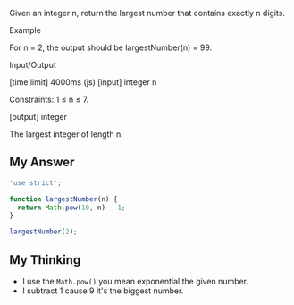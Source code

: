 Given an integer n, return the largest number that contains exactly n digits.

Example

For n = 2, the output should be
largestNumber(n) = 99.

Input/Output

[time limit] 4000ms (js)
[input] integer n

Constraints:
1 ≤ n ≤ 7.

[output] integer

The largest integer of length n.

## My Answer

```js
'use strict';

function largestNumber(n) {
  return Math.pow(10, n) - 1;
}

largestNumber(2);
```

## My Thinking

- I use the `Math.pow()` you mean exponential the given number.
- I subtract 1 cause 9 it's the biggest number.
